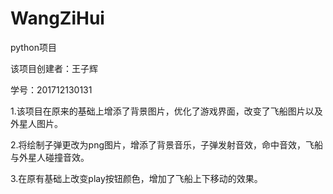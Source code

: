 # WangZiHui
python项目


该项目创建者：王子辉 

学号：201712130131


1.该项目在原来的基础上增添了背景图片，优化了游戏界面，改变了飞船图片以及外星人图片。

2.将绘制子弹更改为png图片，增添了背景音乐，子弹发射音效，命中音效，飞船与外星人碰撞音效。

3.在原有基础上改变play按钮颜色，增加了飞船上下移动的效果。
